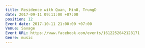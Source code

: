 ```yaml
---
title: Residence with Quan, Min8, TrungD
date: 2017-09-11 09:11:00 +07:00
position: 12
Event date: 2017-10-11 21:00:00 +07:00
Venue: Savage
Event URL: https://www.facebook.com/events/1612252642128171
Genre: music
---
```


